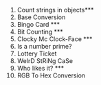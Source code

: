 1. Count strings in objects\*\*\*
2. Base Conversion
3. Bingo Card \*\*\*
4. Bit Counting \*\*\*
5. Clocky Mc Clock-Face \*\*\*
6. Is a number prime?
7. Lottery Ticket
8. WeIrD StRiNg CaSe
9. Who likes it? \*\*\*
10. RGB To Hex Conversion
